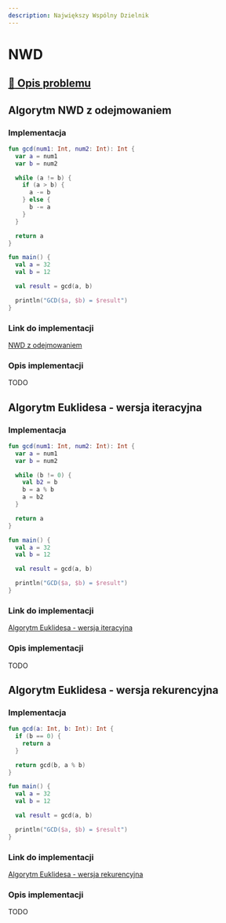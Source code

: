 ```yaml
---
description: Największy Wspólny Dzielnik
---
```


# NWD

## [:link: Opis problemu](../../../../algorithms/integers/gcd.md)

## Algorytm NWD z odejmowaniem

### Implementacja

```kotlin
fun gcd(num1: Int, num2: Int): Int {
  var a = num1
  var b = num2

  while (a != b) {
    if (a > b) {
      a -= b
    } else {
      b -= a
    }
  }

  return a
}

fun main() {
  val a = 32
  val b = 12

  val result = gcd(a, b)

  println("GCD($a, $b) = $result")
}
```

### Link do implementacji

[NWD z odejmowaniem](https://ideone.com/4NLzXI)

### Opis implementacji

TODO

## Algorytm Euklidesa - wersja iteracyjna

### Implementacja

```kotlin
fun gcd(num1: Int, num2: Int): Int {
  var a = num1
  var b = num2

  while (b != 0) {
    val b2 = b
    b = a % b
    a = b2
  }

  return a
}

fun main() {
  val a = 32
  val b = 12

  val result = gcd(a, b)

  println("GCD($a, $b) = $result")
}
```

### Link do implementacji

[Algorytm Euklidesa - wersja iteracyjna](https://ideone.com/VUGRIi)

### Opis implementacji

TODO

## Algorytm Euklidesa - wersja rekurencyjna

### Implementacja

```kotlin
fun gcd(a: Int, b: Int): Int {
  if (b == 0) {
    return a
  }

  return gcd(b, a % b)
}

fun main() {
  val a = 32
  val b = 12

  val result = gcd(a, b)

  println("GCD($a, $b) = $result")
}
```

### Link do implementacji

[Algorytm Euklidesa - wersja rekurencyjna](https://ideone.com/F52FKB)

### Opis implementacji

TODO
